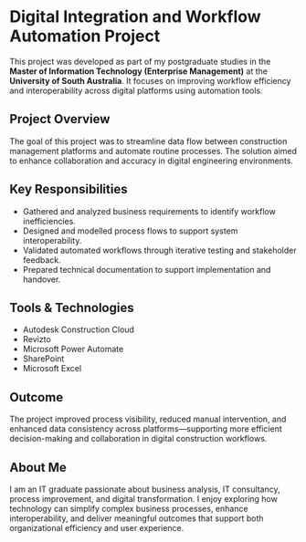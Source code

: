 # Digital Integration and Workflow Automation Project

This project was developed as part of my postgraduate studies in the **Master of Information Technology (Enterprise Management)** at the **University of South Australia**. It focuses on improving workflow efficiency and interoperability across digital platforms using automation tools.

## Project Overview
The goal of this project was to streamline data flow between construction management platforms and automate routine processes. The solution aimed to enhance collaboration and accuracy in digital engineering environments.

## Key Responsibilities
- Gathered and analyzed business requirements to identify workflow inefficiencies.  
- Designed and modelled process flows to support system interoperability.  
- Validated automated workflows through iterative testing and stakeholder feedback.  
- Prepared technical documentation to support implementation and handover.

## Tools & Technologies
- Autodesk Construction Cloud  
- Revizto  
- Microsoft Power Automate  
- SharePoint  
- Microsoft Excel  

## Outcome
The project improved process visibility, reduced manual intervention, and enhanced data consistency across platforms—supporting more efficient decision-making and collaboration in digital construction workflows.

## About Me
I am an IT graduate passionate about business analysis, IT consultancy, process improvement, and digital transformation. I enjoy exploring how technology can simplify complex business processes, enhance interoperability, and deliver meaningful outcomes that support both organizational efficiency and user experience.
